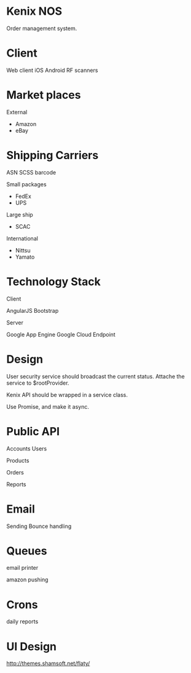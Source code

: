 
Kenix NOS
=========

Order management system.

Client
======
Web client
iOS
Android
RF scanners


Market places
=============

External
* Amazon
* eBay

Shipping Carriers
=================
ASN
SCSS barcode

Small packages
* FedEx
* UPS

Large ship
* SCAC

International
* Nittsu
* Yamato


Technology Stack
================

Client

AngularJS
Bootstrap

Server

Google App Engine
Google Cloud Endpoint


Design
======

User security service should broadcast the current status.
Attache the service to $rootProvider.

Kenix API should be wrapped in a service class.

Use Promise, and make it async.


Public API
==========

Accounts
Users

Products

Orders

Reports

Email
=====

Sending
Bounce handling

Queues
======

email
printer

amazon pushing


Crons
=====

daily reports


UI Design
=========

http://themes.shamsoft.net/flaty/
